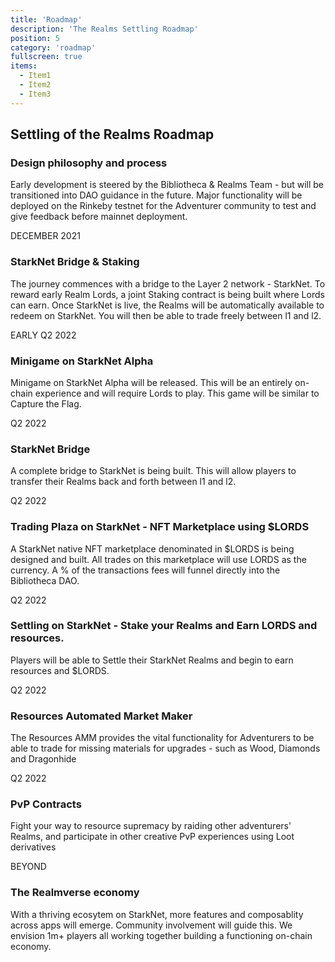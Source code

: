 ```yaml
---
title: 'Roadmap'
description: 'The Realms Settling Roadmap'
position: 5
category: 'roadmap'
fullscreen: true
items:
  - Item1
  - Item2
  - Item3
---
```



## Settling of the Realms Roadmap

### Design philosophy and process
Early development is steered by the Bibliotheca & Realms Team - but will be transitioned into DAO guidance in the future. Major functionality will be deployed on the Rinkeby testnet for the Adventurer community to test and give feedback before mainnet deployment.

DECEMBER 2021
### StarkNet Bridge & Staking
The journey commences with a bridge to the Layer 2 network - StarkNet. To reward early Realm Lords, a joint Staking contract is being built where Lords can earn. Once StarkNet is live, the Realms will be automatically available to redeem on StarkNet. You will then be able to trade freely between l1 and l2.

EARLY Q2 2022
### Minigame on StarkNet Alpha
Minigame on StarkNet Alpha will be released. This will be an entirely on-chain experience and will require Lords to play. This game will be similar to Capture the Flag.

Q2 2022
### StarkNet Bridge
A complete bridge to StarkNet is being built. This will allow players to transfer their Realms back and forth between l1 and l2.

Q2 2022
### Trading Plaza on StarkNet - NFT Marketplace using $LORDS
A StarkNet native NFT marketplace denominated in $LORDS is being designed and built. All trades on this marketplace will use LORDS as the currency. A % of the transactions fees will funnel directly into the Bibliotheca DAO.

Q2 2022
### Settling on StarkNet - Stake your Realms and Earn LORDS and resources.
Players will be able to Settle their StarkNet Realms and begin to earn resources and $LORDS.

Q2 2022
### Resources Automated Market Maker
The Resources AMM provides the vital functionality for Adventurers to be able to trade for missing materials for upgrades - such as Wood, Diamonds and Dragonhide

Q2 2022
### PvP Contracts
Fight your way to resource supremacy by raiding other adventurers' Realms, and participate in other creative PvP experiences using Loot derivatives

BEYOND
### The Realmverse economy
With a thriving ecosytem on StarkNet, more features and composablity across apps will emerge. Community involvement will guide this. We envision 1m+ players all working together building a functioning on-chain economy.
